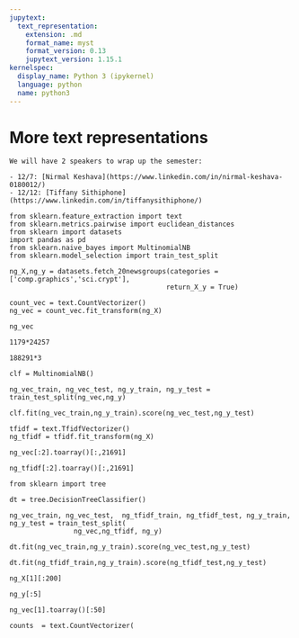 ```yaml
---
jupytext:
  text_representation:
    extension: .md
    format_name: myst
    format_version: 0.13
    jupytext_version: 1.15.1
kernelspec:
  display_name: Python 3 (ipykernel)
  language: python
  name: python3
---
```


# More text representations

```{important}
We will have 2 speakers to wrap up the semester: 

- 12/7: [Nirmal Keshava](https://www.linkedin.com/in/nirmal-keshava-0180012/)
- 12/12: [Tiffany Sithiphone](https://www.linkedin.com/in/tiffanysithiphone/)
```


```{code-cell} ipython3
from sklearn.feature_extraction import text
from sklearn.metrics.pairwise import euclidean_distances
from sklearn import datasets
import pandas as pd
from sklearn.naive_bayes import MultinomialNB
from sklearn.model_selection import train_test_split

ng_X,ng_y = datasets.fetch_20newsgroups(categories =['comp.graphics','sci.crypt'],
                                       return_X_y = True)
```

```{code-cell} ipython3
count_vec = text.CountVectorizer()
ng_vec = count_vec.fit_transform(ng_X)
```

```{code-cell} ipython3
ng_vec
```

```{code-cell} ipython3
1179*24257
```

```{code-cell} ipython3
188291*3
```

```{code-cell} ipython3
clf = MultinomialNB()
```

```{code-cell} ipython3
ng_vec_train, ng_vec_test, ng_y_train, ng_y_test = train_test_split(ng_vec,ng_y)
```

```{code-cell} ipython3
clf.fit(ng_vec_train,ng_y_train).score(ng_vec_test,ng_y_test)
```

```{code-cell} ipython3
tfidf = text.TfidfVectorizer()
ng_tfidf = tfidf.fit_transform(ng_X)
```

```{code-cell} ipython3
ng_vec[:2].toarray()[:,21691]
```

```{code-cell} ipython3
ng_tfidf[:2].toarray()[:,21691]
```

```{code-cell} ipython3
from sklearn import tree
```

```{code-cell} ipython3
dt = tree.DecisionTreeClassifier()
```

```{code-cell} ipython3
ng_vec_train, ng_vec_test,  ng_tfidf_train, ng_tfidf_test, ng_y_train, ng_y_test = train_test_split(
                ng_vec,ng_tfidf, ng_y)
```

```{code-cell} ipython3
dt.fit(ng_vec_train,ng_y_train).score(ng_vec_test,ng_y_test)
```

```{code-cell} ipython3
dt.fit(ng_tfidf_train,ng_y_train).score(ng_tfidf_test,ng_y_test)
```

```{code-cell} ipython3
ng_X[1][:200]
```

```{code-cell} ipython3
ng_y[:5]
```

```{code-cell} ipython3
ng_vec[1].toarray()[:50]
```

```{code-cell} ipython3
counts  = text.CountVectorizer(
```
